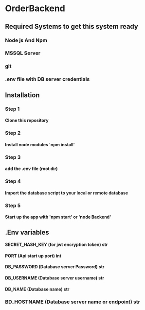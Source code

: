 # OrderBackend


## Required Systems to get this system ready 
### Node js And Npm 
### MSSQL Server
### git
### .env file with DB server credentials 

## Installation
### Step 1
#### Clone this repository
### Step 2
#### Install node modules 'npm install'
### Step 3
#### add the .env file (root dir)
### Step 4
#### Import the database script to your local or remote database
### Step 5
#### Start up the app with 'npm start' or 'node Backend'


## .Env variables
#### SECRET_HASH_KEY (for jwt encryption token) str
#### PORT (Api start up port) int
#### DB_PASSWORD (Database server Password) str
#### DB_USERNAME (Database server username) str
#### DB_NAME (Database name) str
### BD_HOSTNAME (Database server name or endpoint) str
